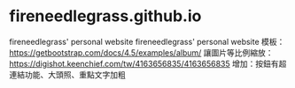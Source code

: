 # fireneedlegrass.github.io
fireneedlegrass' personal website
fireneedlegrass' personal website 模板：https://getbootstrap.com/docs/4.5/examples/album/
讓圖片等比例縮放：https://digishot.keenchief.com/tw/4163656835/4163656835
增加：按鈕有超連結功能、大頭照、重點文字加粗
